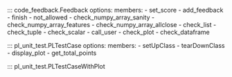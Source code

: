 <!-- prettier-ignore -->
::: code_feedback.Feedback
    options:
        members:
            - set_score
            - add_feedback
            - finish
            - not_allowed
            - check_numpy_array_sanity
            - check_numpy_array_features
            - check_numpy_array_allclose
            - check_list
            - check_tuple
            - check_scalar
            - call_user
            - check_plot
            - check_dataframe

<!-- prettier-ignore -->
::: pl_unit_test.PLTestCase
    options:
        members:
            - setUpClass
            - tearDownClass
            - display_plot
            - get_total_points

<!-- prettier-ignore -->
::: pl_unit_test.PLTestCaseWithPlot
